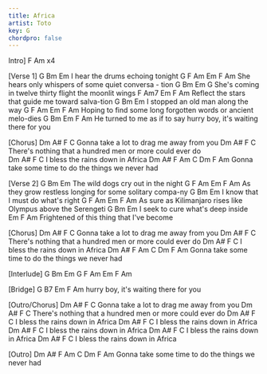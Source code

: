 ```yaml
---
title: Africa
artist: Toto
key: G
chordpro: false
---
```

Intro]
F   Am   x4

[Verse 1]
G                   Bm      Em
I hear the drums echoing tonight
G                 F             Am          Em    F  Am
She hears only whispers of some quiet conversa - tion
G                Bm            Em           G
She's coming in twelve thirty flight   the moonlit wings
F                      Am7               Em    F  Am
Reflect the stars that guide me toward salva-tion
G              Bm              Em
I stopped an old man along the way
G                    F             Am               Em    F Am
Hoping to find some long forgotten words or ancient melo-dies
G              Bm        Em                  F                Am
He turned to me as if to say hurry boy, it's waiting there for you

[Chorus]
Dm            A#              F       C
Gonna take a lot to drag me away from you
Dm                      A#            F             C
There's nothing that a hundred men or more could ever do       
Dm           A#          F  C
I bless the rains down in  Africa
Dm              A#              F        Am  C Dm   F Am
Gonna take some time to do the things we never  had

[Verse 2]
G             Bm             Em
The wild dogs cry out in the night
G                     F                Am       Em    F  Am
As they grow restless longing for some solitary compa-ny
G           Bm               Em
I know that I must do what's right
G                      F          Am                Em     F  Am
As sure as Kilimanjaro rises like Olympus above the Serengeti
G         Bm                 Em
I seek to cure what's deep inside
Em                 F                   Am
Frightened of this thing that I've become

[Chorus]
Dm          A#            F       C
Gonna take a lot to drag me away from you
Dm                    A#            F             C
There's nothing that a hundred men or more could ever do
Dm         A#            F  C
I bless the rains down in  Africa
Dm            A#             F        Am  C Dm   F Am
Gonna take some time to do the things we never  had

[Interlude]
G   Bm    Em    G   F   Am    Em     F   Am

[Bridge]
G  B7   Em               F              Am
          hurry boy, it's waiting there for you

[Outro/Chorus]
Dm          A#            F       C
Gonna take a lot to drag me away from you
Dm                    A#            F             C
There's nothing that a hundred men or more could ever do
Dm         A#            F  C
I bless the rains down in  Africa
Dm         A#            F  C
I bless the rains down in  Africa
Dm         A#            F  C
I bless the rains down in  Africa
Dm         A#            F  C
I bless the rains down in   Africa
Dm         A#            F  C
I bless the rains down in  Africa

[Outro]
Dm            A#             F        Am  C Dm   F Am
Gonna take some time to do the things we never  had
